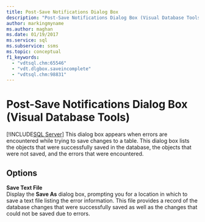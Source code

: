 ```yaml
---
title: Post-Save Notifications Dialog Box
description: "Post-Save Notifications Dialog Box (Visual Database Tools)"
author: markingmyname
ms.author: maghan
ms.date: 01/19/2017
ms.service: sql
ms.subservice: ssms
ms.topic: conceptual
f1_keywords:
  - "vdtsql.chm:65546"
  - "vdt.dlgbox.saveincomplete"
  - "vdtsql.chm:98831"
---
```

# Post-Save Notifications Dialog Box (Visual Database Tools)
[!INCLUDE[SQL Server](../../includes/applies-to-version/sqlserver.md)]
This dialog box appears when errors are encountered while trying to save changes to a table. This dialog box lists the objects that were successfully saved in the database, the objects that were not saved, and the errors that were encountered.  
  
## Options  
**Save Text File**  
Display the **Save As** dialog box, prompting you for a location in which to save a text file listing the error information. This file provides a record of the database changes that were successfully saved as well as the changes that could not be saved due to errors.  
  
